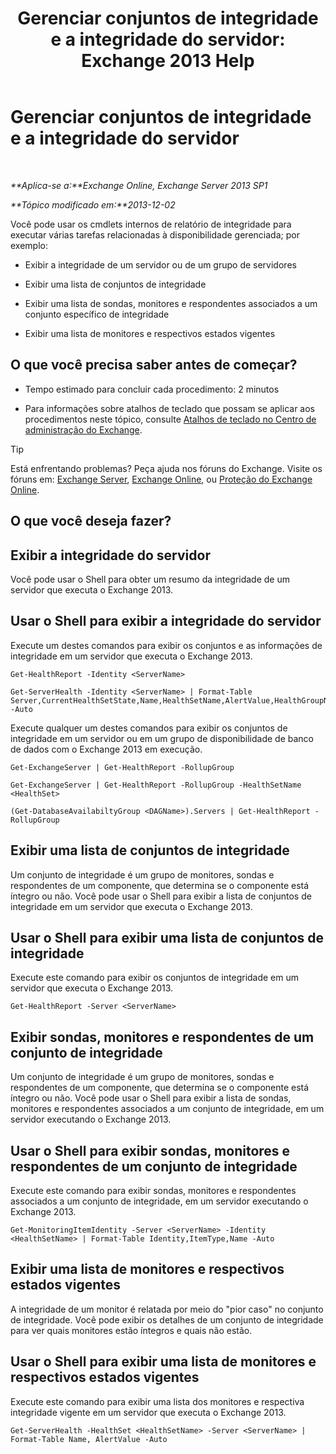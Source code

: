 ﻿---
title: 'Gerenciar conjuntos de integridade e a integridade do servidor: Exchange 2013 Help'
TOCTitle: Gerenciar conjuntos de integridade e a integridade do servidor
ms:assetid: a4f84312-6cfa-4f17-9707-676aadab1143
ms:mtpsurl: https://technet.microsoft.com/pt-br/library/Dn482054(v=EXCHG.150)
ms:contentKeyID: 59890400
ms.date: 05/22/2018
mtps_version: v=EXCHG.150
ms.translationtype: MT
---

# Gerenciar conjuntos de integridade e a integridade do servidor

 

_**Aplica-se a:**Exchange Online, Exchange Server 2013 SP1_

_**Tópico modificado em:**2013-12-02_

Você pode usar os cmdlets internos de relatório de integridade para executar várias tarefas relacionadas à disponibilidade gerenciada; por exemplo:

  - Exibir a integridade de um servidor ou de um grupo de servidores

  - Exibir uma lista de conjuntos de integridade

  - Exibir uma lista de sondas, monitores e respondentes associados a um conjunto específico de integridade

  - Exibir uma lista de monitores e respectivos estados vigentes

## O que você precisa saber antes de começar?

  - Tempo estimado para concluir cada procedimento: 2 minutos

  - Para informações sobre atalhos de teclado que possam se aplicar aos procedimentos neste tópico, consulte [Atalhos de teclado no Centro de administração do Exchange](keyboard-shortcuts-in-the-exchange-admin-center-exchange-online-protection-help.md).


> [!TIP]
> Está enfrentando problemas? Peça ajuda nos fóruns do Exchange. Visite os fóruns em: <A href="https://go.microsoft.com/fwlink/p/?linkid=60612">Exchange Server</A>, <A href="https://go.microsoft.com/fwlink/p/?linkid=267542">Exchange Online</A>, ou <A href="https://go.microsoft.com/fwlink/p/?linkid=285351">Proteção do Exchange Online</A>.



## O que você deseja fazer?

## Exibir a integridade do servidor

Você pode usar o Shell para obter um resumo da integridade de um servidor que executa o Exchange 2013.

## Usar o Shell para exibir a integridade do servidor

Execute um destes comandos para exibir os conjuntos e as informações de integridade em um servidor que executa o Exchange 2013.

    Get-HealthReport -Identity <ServerName>

    Get-ServerHealth -Identity <ServerName> | Format-Table Server,CurrentHealthSetState,Name,HealthSetName,AlertValue,HealthGroupName -Auto

Execute qualquer um destes comandos para exibir os conjuntos de integridade em um servidor ou em um grupo de disponibilidade de banco de dados com o Exchange 2013 em execução.

    Get-ExchangeServer | Get-HealthReport -RollupGroup

    Get-ExchangeServer | Get-HealthReport -RollupGroup -HealthSetName <HealthSet>

    (Get-DatabaseAvailabiltyGroup <DAGName>).Servers | Get-HealthReport -RollupGroup

## Exibir uma lista de conjuntos de integridade

Um conjunto de integridade é um grupo de monitores, sondas e respondentes de um componente, que determina se o componente está íntegro ou não. Você pode usar o Shell para exibir a lista de conjuntos de integridade em um servidor que executa o Exchange 2013.

## Usar o Shell para exibir uma lista de conjuntos de integridade

Execute este comando para exibir os conjuntos de integridade em um servidor que executa o Exchange 2013.

    Get-HealthReport -Server <ServerName>

## Exibir sondas, monitores e respondentes de um conjunto de integridade

Um conjunto de integridade é um grupo de monitores, sondas e respondentes de um componente, que determina se o componente está íntegro ou não. Você pode usar o Shell para exibir a lista de sondas, monitores e respondentes associados a um conjunto de integridade, em um servidor executando o Exchange 2013.

## Usar o Shell para exibir sondas, monitores e respondentes de um conjunto de integridade

Execute este comando para exibir sondas, monitores e respondentes associados a um conjunto de integridade, em um servidor executando o Exchange 2013.

    Get-MonitoringItemIdentity -Server <ServerName> -Identity <HealthSetName> | Format-Table Identity,ItemType,Name -Auto

## Exibir uma lista de monitores e respectivos estados vigentes

A integridade de um monitor é relatada por meio do "pior caso" no conjunto de integridade. Você pode exibir os detalhes de um conjunto de integridade para ver quais monitores estão íntegros e quais não estão.

## Usar o Shell para exibir uma lista de monitores e respectivos estados vigentes

Execute este comando para exibir uma lista dos monitores e respectiva integridade vigente em um servidor que executa o Exchange 2013.

    Get-ServerHealth -HealthSet <HealthSetName> -Server <ServerName> | Format-Table Name, AlertValue -Auto

